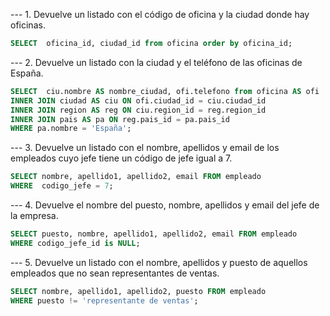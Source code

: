 --- 1. Devuelve un listado con el código de oficina y la ciudad donde hay oficinas.


```sql
SELECT  oficina_id, ciudad_id from oficina order by oficina_id;

```
--- 2. Devuelve un listado con la ciudad y el teléfono de las oficinas de España.

```sql
SELECT  ciu.nombre AS nombre_ciudad, ofi.telefono from oficina AS ofi
INNER JOIN ciudad AS ciu ON ofi.ciudad_id = ciu.ciudad_id
INNER JOIN region AS reg ON ciu.region_id = reg.region_id
INNER JOIN pais AS pa ON reg.pais_id = pa.pais_id
WHERE pa.nombre = 'España';
```
--- 3. Devuelve un listado con el nombre, apellidos y email de los empleados cuyo jefe tiene un código de jefe igual a 7.


```sql
SELECT nombre, apellido1, apellido2, email FROM empleado
WHERE  codigo_jefe = 7;

```
--- 4. Devuelve el nombre del puesto, nombre, apellidos y email del jefe de la empresa.

```sql
SELECT puesto, nombre, apellido1, apellido2, email FROM empleado
WHERE codigo_jefe_id is NULL;

```
--- 5. Devuelve un listado con el nombre, apellidos y puesto de aquellos empleados que no sean representantes de ventas.

```sql
SELECT nombre, apellido1, apellido2, puesto FROM empleado
WHERE puesto != 'representante de ventas';
```


```sql

```


```sql

```


```sql

```


```sql

```


```sql

```


```sql

```


```sql

```


```sql

```


```sql

```


```sql

```


```sql

```


```sql

```


```sql

```


```sql

```


```sql

```


```sql

```


```sql

```


```sql

```


```sql

```


```sql

```


```sql

```


```sql

```


```sql

```


```sql

```


```sql

```


```sql

```


```sql

```


```sql

```


```sql

```


```sql

```


```sql

```


```sql

```


```sql

```


```sql

```


```sql

```


```sql

```


```sql

```


```sql

```


```sql

```


```sql

```


```sql

```


```sql

```


```sql

```


```sql

```


```sql

```


```sql

```


```sql

```


```sql

```


```sql

```


```sql

```


```sql

```


```sql

```


```sql

```


```sql

```


```sql

```


```sql

```


```sql

```


```sql

```


```sql

```


```sql

```


```sql

```


```sql

```


```sql

```


```sql

```


```sql

```


```sql

```


```sql

```


```sql

```


```sql

```


```sql

```


```sql

```
